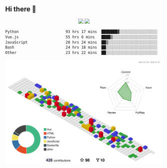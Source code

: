 ## Hi there 👋
<div align="center">
<span>  </span>
<img height="170px" src="https://github-readme-stats.vercel.app/api?username=bigQY&show_icons=true&count_private==true&v=3" /><span>        </span><img height="170px" src="https://github-readme-stats.vercel.app/api/top-langs/?username=bigQY&layout=compact&langs_count=8&hide=html&v=3" />
<span>  </span>
</div>
<div align="center">

<!--START_SECTION:waka-->

```txt
Python                     93 hrs 17 mins  ███████▓░░░░░░░░░░░░░░░░░   30.33 %
Vue.js                     55 hrs 6 mins   ████▒░░░░░░░░░░░░░░░░░░░░   17.92 %
JavaScript                 28 hrs 24 mins  ██▒░░░░░░░░░░░░░░░░░░░░░░   09.24 %
Bash                       24 hrs 18 mins  ██░░░░░░░░░░░░░░░░░░░░░░░   07.91 %
Other                      23 hrs 22 mins  ██░░░░░░░░░░░░░░░░░░░░░░░   07.60 %
```

<!--END_SECTION:waka-->
</div>

![](./profile-3d-contrib/profile-gitblock.svg)
